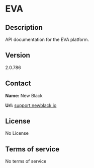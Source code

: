# EVA

## Description

API documentation for the EVA platform.

## Version

2.0.786

## Contact

**Name:** New Black

**Url:** [support.newblack.io](https://support.newblack.io)

## License

No License

## Terms of service

No terms of service